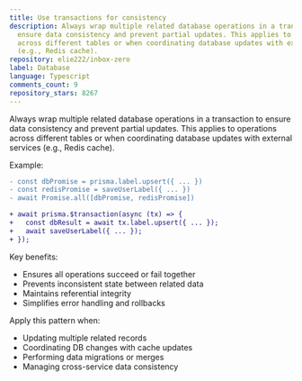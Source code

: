 ```yaml
---
title: Use transactions for consistency
description: Always wrap multiple related database operations in a transaction to
  ensure data consistency and prevent partial updates. This applies to operations
  across different tables or when coordinating database updates with external services
  (e.g., Redis cache).
repository: elie222/inbox-zero
label: Database
language: Typescript
comments_count: 9
repository_stars: 8267
---
```


Always wrap multiple related database operations in a transaction to ensure data consistency and prevent partial updates. This applies to operations across different tables or when coordinating database updates with external services (e.g., Redis cache).

Example:
```diff
- const dbPromise = prisma.label.upsert({ ... })
- const redisPromise = saveUserLabel({ ... })
- await Promise.all([dbPromise, redisPromise])

+ await prisma.$transaction(async (tx) => {
+   const dbResult = await tx.label.upsert({ ... });
+   await saveUserLabel({ ... });
+ });
```

Key benefits:
- Ensures all operations succeed or fail together
- Prevents inconsistent state between related data
- Maintains referential integrity
- Simplifies error handling and rollbacks

Apply this pattern when:
- Updating multiple related records
- Coordinating DB changes with cache updates
- Performing data migrations or merges
- Managing cross-service data consistency